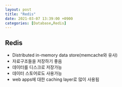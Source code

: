 ```yaml
---
layout: post
title: "Redis"
date: 2021-03-07 13:39:00 +0900
categories: [Database,Redis]
---
```


## Redis

- Distributed in-memory data store(memcache와 유사)
- 자료구조들을 저장하기 좋음
- 데이터를 디스크로 저장가능
- 데이터 스토어로도 사용가능
- web apps에 대한 caching layer로 많이 사용됨